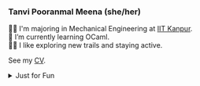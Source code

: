 <!--
**TanviPooranmal/TanviPooranmal** is a ✨ _special_ ✨ repository because its `README.md` (this file) appears on your GitHub profile. -->
### Tanvi Pooranmal Meena (she/her)
👩‍🎓 I'm majoring in Mechanical Engineering at [IIT Kanpur](https://www.iitk.ac.in/).  
🌱 I’m currently learning OCaml.  
🚴‍♀️ I like exploring new trails and staying active.  
<!--🤝 I contributed to [Astropy](https://github.com/astropy/astropy).  -->

See my [CV](https://drive.google.com/file/d/1X0k_9NCodCuM3C_k_VqecOmHQqGicRVN/view?usp=sharing).

<details>
  <summary> Just for Fun</summary>
  
  <!--START_SECTION:waka-->
![Code Time](http://img.shields.io/badge/Code%20Time-2%20hrs%2046%20mins-blue)

![Profile Views](http://img.shields.io/badge/Profile%20Views-5-blue)

**🐱 My GitHub Data** 

> 📦 ? Used in GitHub's Storage 
 > 
> 🏆 538 Contributions in the Year 2024
 > 
> 🚫 Not Opted to Hire
 > 
> 📜 26 Public Repositories 
 > 
> 🔑 0 Private Repositories 
 > 
**I'm a Night 🦉** 

```text
🌞 Morning                22 commits          █░░░░░░░░░░░░░░░░░░░░░░░░   02.87 % 
🌆 Daytime                180 commits         ██████░░░░░░░░░░░░░░░░░░░   23.47 % 
🌃 Evening                283 commits         █████████░░░░░░░░░░░░░░░░   36.90 % 
🌙 Night                  282 commits         █████████░░░░░░░░░░░░░░░░   36.77 % 
```
📅 **I'm Most Productive on Saturday** 

```text
Monday                   71 commits          ██░░░░░░░░░░░░░░░░░░░░░░░   09.26 % 
Tuesday                  96 commits          ███░░░░░░░░░░░░░░░░░░░░░░   12.52 % 
Wednesday                77 commits          ███░░░░░░░░░░░░░░░░░░░░░░   10.04 % 
Thursday                 63 commits          ██░░░░░░░░░░░░░░░░░░░░░░░   08.21 % 
Friday                   176 commits         ██████░░░░░░░░░░░░░░░░░░░   22.95 % 
Saturday                 200 commits         ███████░░░░░░░░░░░░░░░░░░   26.08 % 
Sunday                   84 commits          ███░░░░░░░░░░░░░░░░░░░░░░   10.95 % 
```


📊 **This Week I Spent My Time On** 

```text
🕑︎ Time Zone: Asia/Kolkata

💬 Programming Languages: 
Markdown                 3 hrs 26 mins       ██████████░░░░░░░░░░░░░░░   40.00 % 
YAML                     2 hrs 3 mins        ██████░░░░░░░░░░░░░░░░░░░   23.98 % 
Go                       1 hr 33 mins        █████░░░░░░░░░░░░░░░░░░░░   18.14 % 
reStructuredText         1 hr 4 mins         ███░░░░░░░░░░░░░░░░░░░░░░   12.48 % 
Git                      16 mins             █░░░░░░░░░░░░░░░░░░░░░░░░   03.23 % 

🔥 Editors: 
VS Code                  8 hrs 36 mins       █████████████████████████   100.00 % 

🐱‍💻 Projects: 
ravon                    6 hrs 2 mins        ██████████████████░░░░░░░   70.16 % 
cSynk                    2 hrs 3 mins        ██████░░░░░░░░░░░░░░░░░░░   23.81 % 
TanviPooranmal           31 mins             ██░░░░░░░░░░░░░░░░░░░░░░░   06.03 % 

💻 Operating System: 
Linux                    8 hrs 36 mins       █████████████████████████   100.00 % 
```

**I Mostly Code in JavaScript** 

```text
JavaScript               11 repos            ████████░░░░░░░░░░░░░░░░░   31.43 % 
Go                       3 repos             ██░░░░░░░░░░░░░░░░░░░░░░░   08.57 % 
TypeScript               2 repos             █░░░░░░░░░░░░░░░░░░░░░░░░   05.71 % 
TeX                      1 repo              █░░░░░░░░░░░░░░░░░░░░░░░░   02.86 % 
C                        1 repo              █░░░░░░░░░░░░░░░░░░░░░░░░   02.86 % 
```



**Timeline**

![Lines of Code chart](https://raw.githubusercontent.com/TanviPooranmal/TanviPooranmal/main/assets/bar_graph.png)


 Last Updated on 09/12/2024 18:52:19 UTC
<!--END_SECTION:waka-->
</details>
